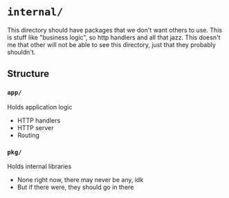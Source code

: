 # `internal/`
This directory should have packages that we don't want others to use.  This is stuff like "business logic", so http handlers and all that jazz. This doesn't me that other will not be able to see this directory, just that they probably shouldn't.

## Structure
### `app/`
Holds application logic
- HTTP handlers
- HTTP server
- Routing

### `pkg/`
Holds internal libraries
- None right now, there may never be any, idk
- But if there were, they should go in there
